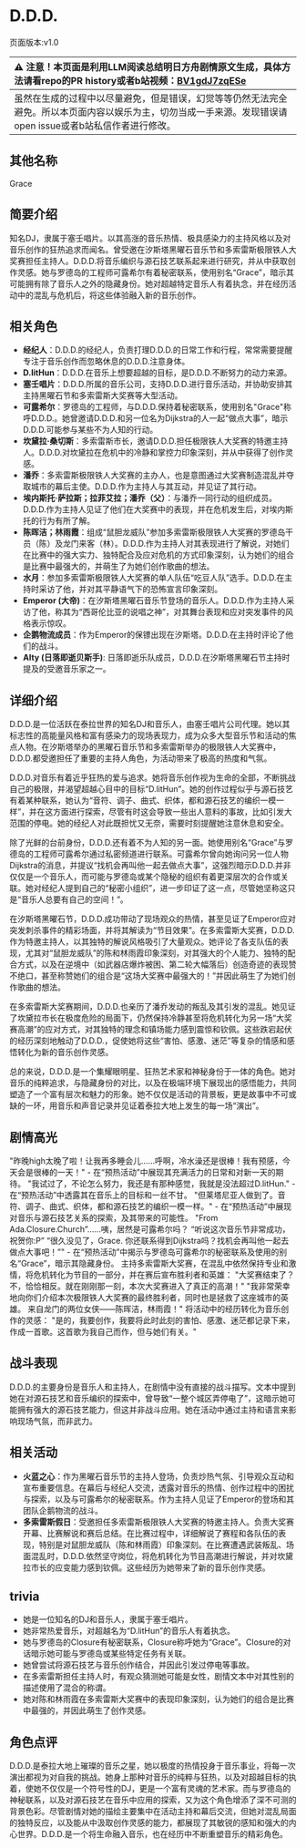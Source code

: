 # D.D.D.
页面版本:v1.0
 

| :warning: 注意！本页面是利用LLM阅读总结明日方舟剧情原文生成，具体方法请看repo的PR history或者b站视频：[BV1gdJ7zqESe](https://www.bilibili.com/video/BV1gdJ7zqESe/)         |
|:----------------------------|
| 虽然在生成的过程中以尽量避免，但是错误，幻觉等等仍然无法完全避免。所以本页面内容以娱乐为主，切勿当成一手来源。发现错误请open issue或者b站私信作者进行修改。|



## 其他名称
Grace
## 简要介绍
知名DJ，隶属于塞壬唱片。以其高涨的音乐热情、极具感染力的主持风格以及对音乐创作的狂热追求而闻名。曾受邀在汐斯塔黑曜石音乐节和多索雷斯极限铁人大奖赛担任主持人。D.D.D.将音乐编织与源石技艺联系起来进行研究，并从中获取创作灵感。她与罗德岛的工程师可露希尔有着秘密联系，使用别名“Grace”，暗示其可能拥有除了音乐人之外的隐藏身份。她对超越特定音乐人有着执念，并在经历活动中的混乱与危机后，将这些体验融入新的音乐创作。
## 相关角色
-   **经纪人**：D.D.D.的经纪人，负责打理D.D.D.的日常工作和行程，常常需要提醒专注于音乐创作而忽略休息的D.D.D.注意身体。
-   **D.litHun**：D.D.D.在音乐上想要超越的目标，是D.D.D.不断努力的动力来源。
-   **塞壬唱片**：D.D.D.所属的音乐公司，支持D.D.D.进行音乐活动，并协助安排其主持黑曜石节和多索雷斯大奖赛等大型活动。
-   **可露希尔**：罗德岛的工程师，与D.D.D.保持着秘密联系，使用别名"Grace"称呼D.D.D.。她曾邀请D.D.D.和另一位名为Dijkstra的人一起“做点大事”，暗示D.D.D.可能参与某些不为人知的行动。
-   **坎黛拉·桑切斯**：多索雷斯市长，邀请D.D.D.担任极限铁人大奖赛的特邀主持人。D.D.D.对坎黛拉在危机中的冷静和掌控力印象深刻，并从中获得了创作灵感。
-   **潘乔**：多索雷斯极限铁人大奖赛的主办人，也是意图通过大奖赛制造混乱并夺取城市的幕后主使。D.D.D.作为主持人与其互动，并见证了其行动。
-   **埃内斯托·萨拉斯；拉菲艾拉；潘乔（父）**：与潘乔一同行动的组织成员。D.D.D.作为主持人见证了他们在大奖赛中的表现，并在危机发生后，对埃内斯托的行为有所了解。
-   **陈晖洁；林雨霞**：组成“鼠胆龙威队”参加多索雷斯极限铁人大奖赛的罗德岛干员（陈）及龙门来客（林）。D.D.D.作为主持人对其表现进行了解说，对她们在比赛中的强大实力、独特配合及应对危机的方式印象深刻，认为她们的组合是比赛中最强大的，并萌生了为她们创作歌曲的想法。
-   **水月**：参加多索雷斯极限铁人大奖赛的单人队伍“吃豆人队”选手。D.D.D.在主持时采访了他，并对其平静语气下的恐怖宣言印象深刻。
-   **Emperor (大帝)**：在汐斯塔黑曜石音乐节登场的音乐人。D.D.D.作为主持人采访了他，称其为“西哥伦比亚的说唱之神”，对其舞台表现和应对突发事件的风格表示惊叹。
-   **企鹅物流成员**：作为Emperor的保镖出现在汐斯塔。D.D.D.在主持时评论了他们的战斗。
-   **Alty (日落即逝贝斯手)**: 日落即逝乐队成员，D.D.D.在汐斯塔黑曜石节主持时提及的受邀音乐家之一。
## 详细介绍
D.D.D.是一位活跃在泰拉世界的知名DJ和音乐人，由塞壬唱片公司代理。她以其标志性的高能量风格和富有感染力的现场表现力，成为众多大型音乐节和活动的焦点人物。在汐斯塔举办的黑曜石音乐节和多索雷斯举办的极限铁人大奖赛中，D.D.D.都受邀担任了重要的主持人角色，为活动带来了极高的热度和气氛。

D.D.D.对音乐有着近乎狂热的爱与追求。她将音乐创作视为生命的全部，不断挑战自己的极限，并渴望超越心目中的目标“D.litHun”。她的创作过程似乎与源石技艺有着某种联系，她认为“音符、调子、曲式、织体，都和源石技艺的编织一模一样”，并在这方面进行探索，尽管有时这会导致一些出人意料的事故，比如引发大范围的停电。她的经纪人对此既担忧又无奈，需要时刻提醒她注意休息和安全。

除了光鲜的台前身份，D.D.D.还有着不为人知的另一面。她使用别名“Grace”与罗德岛的工程师可露希尔通过私密频道进行联系。可露希尔曾向她询问另一位人物Dijkstra的消息，并提议“找机会再叫他一起去做点大事”，这强烈暗示D.D.D.并非仅仅是一个音乐人，而可能与罗德岛或某个隐秘的组织有着更深层次的合作或关联。她对经纪人提到自己的“秘密小组织”，进一步印证了这一点，尽管她坚称这只是“音乐人总要有自己的空间！”。

在汐斯塔黑曜石节，D.D.D.成功带动了现场观众的热情，甚至见证了Emperor应对突发刺杀事件的精彩场面，并将其解读为“节目效果”。在多索雷斯大奖赛，D.D.D.作为特邀主持人，以其独特的解说风格吸引了大量观众。她评论了各支队伍的表现，尤其对“鼠胆龙威队”的陈和林雨霞印象深刻，对其强大的个人能力、独特的配合方式，以及在逆境中（如武器店爆炸被困、第二轮大幅落后）创造奇迹的表现赞不绝口，甚至称赞她们的组合是“这场大奖赛中最强大的！”并因此萌生了为她们创作歌曲的想法。

在多索雷斯大奖赛期间，D.D.D.也亲历了潘乔发动的叛乱及其引发的混乱。她见证了坎黛拉市长在极度危险的局面下，仍然保持冷静甚至将危机转化为另一场“大奖赛高潮”的应对方式，对其独特的理念和镇场能力感到震惊和钦佩。这些跌宕起伏的经历深刻地触动了D.D.D.，促使她将这些“害怕、感激、迷茫”等复杂的情感和感悟转化为新的音乐创作灵感。

总的来说，D.D.D.是一个集耀眼明星、狂热艺术家和神秘身份于一体的角色。她对音乐的纯粹追求，与隐藏身份的对比，以及在极端环境下展现出的感悟能力，共同塑造了一个富有层次和魅力的形象。她不仅仅是活动的背景板，更是故事中不可或缺的一环，用音乐和声音记录并见证着泰拉大地上发生的每一场“演出”。
## 剧情高光
"昨晚high太晚了啦！让我再多睡会儿......呼啊，冷水澡还是很棒！我有预感，今天会是很棒的一天！" - 在“预热活动”中展现其充满活力的日常和对新一天的期待。
"我试过了，不论怎么努力，我还是有那种感觉，我就是没法超过D.litHun." - 在“预热活动”中透露其在音乐上的目标和一丝不甘。
"但莱塔尼亚人做到了。音符、调子、曲式、织体，都和源石技艺的编织一模一样。" - 在“预热活动”中展现对音乐与源石技艺关系的探索，及其带来的可能性。
"From Ada.Closure.Church”......咦，居然是可露希尔吗？ “听说这次音乐节非常成功，祝贺你:P” “很久没见了，Grace. 你还联系得到Dijkstra吗？找机会再叫他一起去做点大事吧！”" - 在“预热活动”中揭示与罗德岛可露希尔的秘密联系及使用的别名“Grace”，暗示其隐藏身份。
主持多索雷斯大奖赛，在混乱中依然保持专业和激情，将危机转化为节目的一部分，并在赛后宣布胜利者和英雄：
"大奖赛结束了？ 不，恰恰相反。就在刚刚那一刻，本次大奖赛进入了真正的高潮！"
"我非常荣幸地向你们介绍本次极限铁人大奖赛的最终胜利者，同时也是拯救了这座城市的英雄。 来自龙门的两位女侠——陈晖洁，林雨霞！"
将活动中的经历转化为音乐创作的灵感：
"是的，我要创作，我要将此时此刻的害怕、感激、迷茫都记录下来，作成一首歌。这首歌为我自己而作，但与她们有关。"
## 战斗表现
D.D.D.的主要身份是音乐人和主持人，在剧情中没有直接的战斗描写。文本中提到她在对源石技艺和音乐编织的探索中，曾导致“一整个城区弄停电了”，这暗示她可能拥有强大的源石技艺能力，但这并非战斗应用。她在活动中通过主持和语言来影响现场气氛，而非武力。
## 相关活动
-   **火蓝之心**：作为黑曜石音乐节的主持人登场，负责炒热气氛、引导观众互动和宣布重要信息。在幕后与经纪人交流，透露对音乐的热情、创作过程中的困扰与探索，以及与可露希尔的秘密联系。作为主持人见证了Emperor的登场和其团队企鹅物流的战斗。
-   **多索雷斯假日**：受邀担任多索雷斯极限铁人大奖赛的特邀主持人。负责大奖赛开幕、比赛解说和赛后总结。在比赛过程中，详细解说了赛程和各队伍的表现，特别是对鼠胆龙威队（陈和林雨霞）印象深刻。在比赛遭遇武装叛乱、场面混乱时，D.D.D.依然坚守岗位，将危机转化为节目高潮进行解说，并对坎黛拉市长的应变能力感到钦佩。这些经历为她带来了新的音乐创作灵感。
## trivia
*   她是一位知名的DJ和音乐人，隶属于塞壬唱片。
*   她非常热爱音乐，对超越名为“D.litHun”的音乐人有着执念。
*   她与罗德岛的Closure有秘密联系，Closure称呼她为“Grace”。Closure的对话暗示她可能与罗德岛或某些特定任务有关联。
*   她曾尝试将源石技艺与音乐创作结合，并因此引发过停电等事故。
*   在多索雷斯担任主持人时，有观众猜测她可能是女性，剧情文本中对其性别的描述使用了混合的称谓。
*   她对陈和林雨霞在多索雷斯大奖赛中的表现印象深刻，认为她们的组合是比赛中最强的，并因此萌生了创作灵感。
## 角色点评
D.D.D.是泰拉大地上璀璨的音乐之星，她以极度的热情投身于音乐事业，将每一次演出都视为对自我的挑战。她身上那种对音乐的纯粹与狂热，以及对超越目标的执着，使她不仅仅是一个符号性的DJ，更是一个富有灵魂的艺术家。而与罗德岛的神秘联系，以及对源石技艺在音乐中应用的探索，又为这个角色增添了深不可测的背景色彩。尽管剧情对她的描绘主要集中在活动主持和幕后交流，但她对混乱局面的独特反应，以及能从中汲取创作灵感的能力，都展现了其敏锐的感知和强大的内心世界。D.D.D.是一个将生命融入音乐，也在经历中不断重塑音乐的精彩角色。